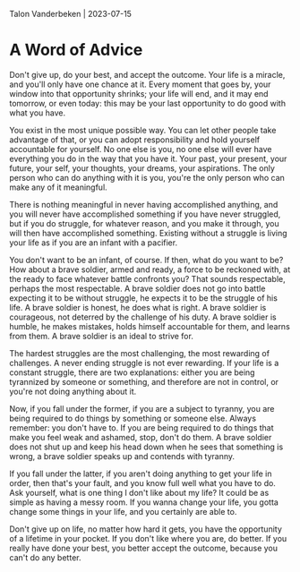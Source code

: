 Talon Vanderbeken | 2023-07-15

# A Word of Advice

Don't give up, do your best, and accept the outcome. Your life is a miracle, and you'll only have one chance at it. Every moment that goes by, your window into that opportunity shrinks; your life will end, and it may end tomorrow, or even today: this may be your last opportunity to do good with what you have.

You exist in the most unique possible way. You can let other people take advantage of that, or you can adopt responsibility and hold yourself accountable for yourself. No one else is you, no one else will ever have everything you do in the way that you have it. Your past, your present, your future, your self, your thoughts, your dreams, your aspirations. The only person who can do anything with it is you, you're the only person who can make any of it meaningful.

There is nothing meaningful in never having accomplished anything, and you will never have accomplished something if you have never struggled, but if you do struggle, for whatever reason, and you make it through, you will then have accomplished something. Existing without a struggle is living your life as if you are an infant with a pacifier.

You don't want to be an infant, of course. If then, what do you want to be? How about a brave soldier, armed and ready, a force to be reckoned with, at the ready to face whatever battle confronts you? That sounds respectable, perhaps the most respectable. A brave soldier does not go into battle expecting it to be without struggle, he expects it to be the struggle of his life. A brave soldier is honest, he does what is right. A brave soldier is courageous, not deterred by the challenge of his duty. A brave soldier is humble, he makes mistakes, holds himself accountable for them, and learns from them. A brave soldier is an ideal to strive for.

The hardest struggles are the most challenging, the most rewarding of challenges. A never ending struggle is not ever rewarding. If your life is a constant struggle, there are two explanations: either you are being tyrannized by someone or something, and therefore are not in control, or you're not doing anything about it.

Now, if you fall under the former, if you are a subject to tyranny, you are being required to do things by something or someone else. Always remember: you don't have to. If you are being required to do things that make you feel weak and ashamed, stop, don't do them. A brave soldier does not shut up and keep his head down when he sees that something is wrong, a brave soldier speaks up and contends with tyranny.

If you fall under the latter, if you aren't doing anything to get your life in order, then that's your fault, and you know full well what you have to do. Ask yourself, what is one thing I don't like about my life? It could be as simple as having a messy room. If you wanna change your life, you gotta change some things in your life, and you certainly are able to.

Don't give up on life, no matter how hard it gets, you have the opportunity of a lifetime in your pocket. If you don't like where you are, do better. If you really have done your best, you better accept the outcome, because you can't do any better.
